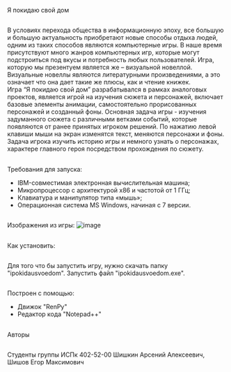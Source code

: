 Я покидаю свой дом
##
В условиях перехода общества в информационную эпоху, все большую и большую актуальность приобретают новые способы отдыха людей, одним из таких способов являются компьютерные игры. 
В наше время присутствуют много жанров компьютерных игр, которые могут подстроиться под вкусы и потребность любых пользователей. Игра, которую мы презентуем является же – визуальной новеллой. Визуальные новеллы являются литературными произведениями, а это означает что она дает такие же плюсы, как и чтение книжек.  
Игра “Я покидаю свой дом” разрабатывался в рамках аналоговых проектов, является игрой на изучения сюжета и персонажей, включает базовые элементы анимации, самостоятельно прорисованных персонажей и созданный фоны. Основная задача игры - изучения задуманного сюжета с различными ветками событий, которые появляются от ранее принятых игроком решений. По нажатию левой клавиши мыши на экран изменятся текст, меняются персонажи и фоны. Задача игрока изучить историю игры и немного узнать о персонажах, характере главного героя посредством прохождения по сюжету. 
##
Требования для запуска:
- IBM-совместимая электронная вычислительная машина;
- Микропроцессор с архитектурой x86 и частотой от 1 ГГц;
- Клавиатура и манипулятор типа «мышь»;
- Операционная система MS Windows, начиная с 7 версии.
##
Изображения из игры:
![image](https://user-images.githubusercontent.com/79350520/202925125-745b089c-f944-4651-a695-fb08ca56c9e5.png)
##
Как установить:
##
Для того что бы запустить игру, нужно скачать папку "ipokidausvoedom".
Запустить файл "ipokidausvoedom.exe".
##
Построен с помощью:
- Движок "RenPy"
- Редактор кода "Notepad++"
##
Авторы
##
Студенты группы ИСПк 402-52-00 Шишкин Арсений Алексеевич, Шишов Егор Максимович
